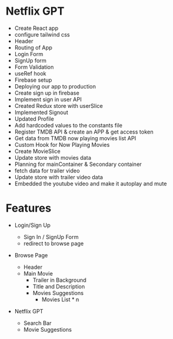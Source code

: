# Netflix GPT

- Create React app
- configure tailwind css
- Header
- Routing of App
- Login Form
- SignUp form
- Form Validation
- useRef hook
- Firebase setup
- Deploying our app to production
- Create sign up in firebase
- Implement sign in user API
- Created Redux store with userSlice
- Implemented Signout
- Updated Profile
- Add hardcoded values to the constants file
- Register TMDB API & create an APP & get access token
- Get data from TMDB now playing movies list API
- Custom Hook for Now Playing Movies
- Create MovieSlice
- Update store with movies data
- Planning for mainContainer & Secondary container
- fetch data for trailer video
- Update store with trailer video data
- Embedded the youtube video and make it autoplay and mute

# Features

- Login/Sign Up
  - Sign In / SignUp Form
  - redirect to browse page
- Browse Page

  - Header
  - Main Movie
    - Trailer in Background
    - Title and Description
    - Movies Suggestions
      - Movies List \* n

- Netflix GPT
  - Search Bar
  - Movie Suggestions
